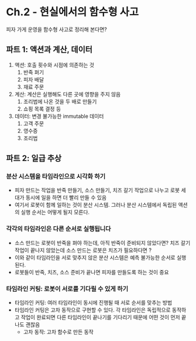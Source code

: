 # Ch.2 - 현실에서의 함수형 사고

피자 가게 운영을 함수형 사고로 정리해 본다면?

## 파트 1: 액션과 계산, 데이터

1. 액션: 호출 횟수와 시점에 의존하는 것
    1. 반죽 펴기
    2. 피자 배달
    3. 재료 주문
2. 계산: 계산은 실행해도 다른 곳에 영향을 주지 않음
    1. 조리법에 나온 것을 두 배로 만들기
    2. 쇼핑 목록 결정 등
3. 데이터: 변경 불가능한 immutable 데이터
    1. 고객 주문
    2. 영수증
    3. 조리법

## 파트 2: 일급 추상

### 분산 시스템을 타임라인으로 시각화 하기

- 피자 만드는 작업을 반죽 만들기, 소스 만들기, 치즈 갈기 작업으로 나누고 로봇 세 대가 동시에 일을 하면 더 빨리 만들 수 있음
- 여기서 로봇이 함께 일하는 것이 분산 시스템. 그러나 분산 시스템에서 독립된 액션의 실행 순서는 어떻게 될지 모른다.

### 각각의 타임라인은 다른 순서로 실행됩니다

- 소스 만드는 로봇이 반죽을 펴야 하는데, 아직 반죽이 준비되지 않았다면? 치즈 갈기 작업이 끝나지 않았는데 소스 만드는 로봇은 치즈가 필요하다면 ?
- 이와 같이 타임라인을 서로 맞추지 않은 분산 시스템은 예측 불가능한 순서로 실행된다.
- 로봇들이 반죽, 치즈, 소스 준비가 끝나면 피자를 만들도록 하는 것이 중요

### 타임라인 커팅: 로봇이 서로를 기다릴 수 있게 하기

- 타임라인 커팅: 여러 타임라인이 동시에 진행될 때 서로 순서를 맞추는 방법
- 타임라인 커팅은 고차 동작으로 구현할 수 있다. 각 타임라인은 독립적으로 동작하고 작업이 완료되면 다른 타임라인이 끝나기를 기다리기 때문에 어떤 것이 먼저 끝나도 괜찮음
    - 고차 동작: 고차 함수로 만든 동작